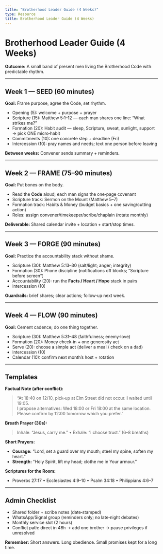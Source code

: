 ```yaml
---
title: "Brotherhood Leader Guide (4 Weeks)"
type: Resource
title: Brotherhood Leader Guide (4 Weeks)
---
```


# Brotherhood Leader Guide (4 Weeks)

**Outcome:** A small band of present men living the Brotherhood Code with predictable rhythm.

---

## Week 1 — SEED (60 minutes)
**Goal:** Frame purpose, agree the Code, set rhythm.

- Opening (5): welcome + purpose + prayer
- Scripture (15): Matthew 5:1–12 — each man shares one line: “What strikes me?”
- Formation (20): Habit audit — sleep, Scripture, sweat, sunlight, support → pick ONE micro‑habit
- Commitments (10): one concrete step + deadline (Fri)
- Intercession (10): pray names and needs; text one person before leaving

**Between weeks:** Convener sends summary + reminders.

---

## Week 2 — FRAME (75–90 minutes)
**Goal:** Put bones on the body.

- Read the **Code** aloud; each man signs the one‑page covenant
- Scripture track: Sermon on the Mount (Matthew 5–7)
- Formation track: Habits & Money (budget basics + one saving/cutting action)
- Roles: assign convener/timekeeper/scribe/chaplain (rotate monthly)

**Deliverable:** Shared calendar invite + location + start/stop times.

---

## Week 3 — FORGE (90 minutes)
**Goal:** Practice the accountability stack without shame.

- Scripture (30): Matthew 5:13–30 (salt/light; anger; integrity)
- Formation (30): Phone discipline (notifications off blocks; “Scripture before screen”)
- Accountability (20): run the **Facts / Heart / Hope** stack in pairs
- Intercession (10)

**Guardrails:** brief shares; clear actions; follow‑up next week.

---

## Week 4 — FLOW (90 minutes)
**Goal:** Cement cadence; do one thing together.

- Scripture (30): Matthew 5:31–48 (faithfulness; enemy‑love)
- Formation (20): Money check‑in + one generosity act
- Serve (20): choose a simple act (deliver a meal / check on a dad)
- Intercession (10)
- Calendar (10): confirm next month’s host + rotation

---

## Templates

**Factual Note (after conflict):**
> “At 18:40 on 12/10, pick‑up at Elm Street did not occur. I waited until 19:05.  
> I propose alternatives: Wed 18:00 or Fri 18:00 at the same location.  
> Please confirm by 12:00 tomorrow which you prefer.”

**Breath Prayer (30s):**
> Inhale: “Jesus, carry me.” • Exhale: “I choose trust.” (6–8 breaths)

**Short Prayers:**
- **Courage:** “Lord, set a guard over my mouth; steel my spine, soften my heart.”
- **Strength:** “Holy Spirit, lift my head; clothe me in Your armour.”

**Scriptures for the Room:**
- Proverbs 27:17 • Ecclesiastes 4:9–10 • Psalm 34:18 • Philippians 4:6–7

---

## Admin Checklist
- Shared folder + scribe notes (date‑stamped)
- WhatsApp/Signal group (reminders only; no late‑night debates)
- Monthly service slot (2 hours)
- Conflict path: direct in 48h → add one brother → pause privileges if unresolved

**Remember:** Short answers. Long obedience. Small promises kept for a long time.
